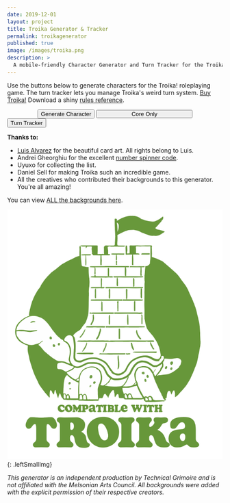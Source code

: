 ```yaml
---
date: 2019-12-01
layout: project
title: Troika Generator & Tracker
permalink: troikagenerator
published: true
image: /images/troika.png
description: >
  A mobile-friendly Character Generator and Turn Tracker for the Troika! RPG.
---
```


Use the buttons below to generate characters for the Troika! roleplaying game. The turn tracker lets you manage Troika's weird turn system. [Buy Troika!](https://melsonian-arts-council.itch.io/) Download a shiny [rules reference](/files/troikaRef.pdf).

<div class="row">
  <div class="col tightSpacing" style="text-align:center"><button class="btn troikabtn btn-lg" style="padding:none;" onclick="tr_generate()">Generate Character</button>
  <button class="btn wyrd-btn" style="width:225px;padding:initial;" onclick="tr_generate('core')">Core Only</button>
  </div>
  <div class="col tightSpacing buttonWrapper" style="align-items: initial;"><button class="btn troikabtn btn-lg" onclick="tr_showTracker()">Turn Tracker</button></div>
</div>

<div class="container generatorCard" id="charCard" style="display:none;">
    <div style="display:flex;justify-content:space-between;">
  <h2 style="margin-top: 10px;" id="bgName">John the Monster</h2>
    <button id="downloadBTN" class="btn troika-btn-sm data-html2canvas-ignore" onclick="tr_saveCharacterIMG()" style="width:160px;margin-bottom:auto;">
      <p style="margin-bottom: 0;">DOWNLOAD</p>
    </button>
  </div>
<p id="bgSrc"></p>
  <hr class="tightSpacing">
  <div class="row">
    <div class="col-lg-6 col-12" id="descr">
    </div>
    <div class="col-lg-6 col-12" id="poss">
    </div>
  </div>
</div>

<div class="container generatorCard" id="turnCard" style="display:none;">
  <div class="row">
    <div class="col-lg-6 col-12">
    <div class="col tightSpacing buttonWrapper">
      <div id="troikacard">
        <div id="troikacardsides">
          <div id="troikacardfront">
          </div>
          <div id="troikacardback">
            <p id="backText" class="tightSpacing" style="padding-top: 90%;font-size:.6em">Back</p>
          </div>
        </div>
      </div>
      </div>
      <div class="col tightSpacing buttonWrapper"><button id="nextTurnbtn" class="btn troikabtn btn-lg" onclick="tr_nextTurn()" style="display:none;">Next Turn</button></div>
    </div>
    <div class="col-lg-6 col-12">
      <div id="spinners" style="text-align:center;">
        <h2 class="tightSpacing">Player Characters</h2>
        <div class="number-input">
          <button onclick="this.parentNode.querySelector('input[type=number]').stepDown()"></button>
          <input class="quantity" min="0" name="quantity" value="4" type="number" max="20" id="turnPC">
          <button onclick="this.parentNode.querySelector('input[type=number]').stepUp()" class="plus"></button>
        </div>
        <h2 class="tightSpacing">Henchlings</h2>
        <div class="number-input">
          <button onclick="this.parentNode.querySelector('input[type=number]').stepDown()"></button>
          <input class="quantity" min="0" name="quantity" value="0" type="number" max="99" id="turnHench">
          <button onclick="this.parentNode.querySelector('input[type=number]').stepUp()" class="plus"></button>
        </div>
        <h2 class="tightSpacing">Total Enemy Initiative</h2>
        <div class="number-input">
          <button onclick="this.parentNode.querySelector('input[type=number]').stepDown()"></button>
          <input class="quantity" min="0" name="quantity" value="10" type="number" max="99" id="turnEnemy">
          <button onclick="this.parentNode.querySelector('input[type=number]').stepUp()" class="plus"></button>
        </div>
      </div>
      <div id="turnInfo" style="margin:20px;display:none;">
        <div id="tokenList">
            <h3 class="tightSpacing">Set the numbers above then click "New Round".</h3>
        </div>
        <h3 class="tightSpacing">Turn Log:<br></h3>
        <div id="turnList"></div>
      </div>
      <div class="col tightSpacing buttonWrapper"><button id="newRoundbtn" class="btn troikabtn btn-lg" onclick="tr_newRound()">Start Round</button></div>
    </div>
  </div>
</div>

**Thanks to:**

 - [Luis Alvarez](https://www.luislikesdesign.com/) for the beautiful card art. All rights belong to Luis.
 - Andrei Gheorghiu for the excellent [number spinner code](https://stackoverflow.com/a/45396364/2611856).
 - Uyuxo for collecting the list.
 - Daniel Sell for making Troika such an incredible game.
 - All the creatives who contributed their backgrounds to this generator. You're all amazing!

You can view [ALL the backgrounds here](/assets/generator_resources/troika.json).

![Troika-logo.png](/images/Troika-logo.png){: .leftSmallImg}

_This generator is an independent production by Technical Grimoire and is not affiliated with the Melsonian Arts Council. All backgrounds were added with the explicit permission of their respective creators._

<script async src="/assets/generator_resources/troika.js" charset="utf-8"></script>
